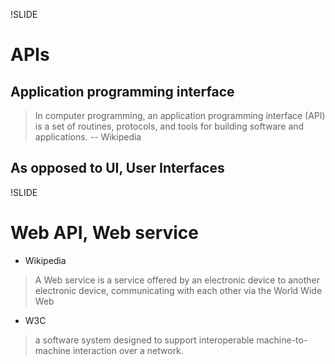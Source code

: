 !SLIDE
# APIs #

## Application programming interface

> In computer programming, an application programming interface (API) is a set of routines, protocols, and tools for building software and applications. -- Wikipedia

## As opposed to UI, User Interfaces

!SLIDE
# Web API, Web service #

* Wikipedia
> A Web service is a service offered by an electronic device to another electronic device, communicating with each other via the World Wide Web

* W3C
> a software system designed to support interoperable machine-to-machine interaction over a network.
